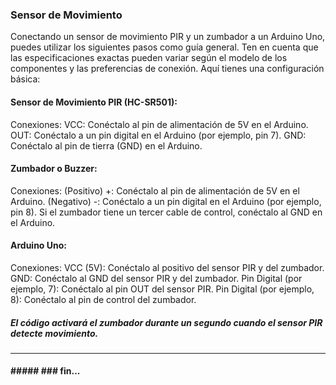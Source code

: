 ### Sensor de Movimiento
Conectando un sensor de movimiento PIR y un zumbador a un Arduino Uno, puedes utilizar los siguientes pasos como guía general. Ten en cuenta que las especificaciones exactas pueden variar según el modelo de los componentes y las preferencias de conexión. Aquí tienes una configuración básica:

#### Sensor de Movimiento PIR (HC-SR501):
Conexiones:
VCC: Conéctalo al pin de alimentación de 5V en el Arduino.
OUT: Conéctalo a un pin digital en el Arduino (por ejemplo, pin 7).
GND: Conéctalo al pin de tierra (GND) en el Arduino.
#### Zumbador o Buzzer:
Conexiones:
(Positivo) +: Conéctalo al pin de alimentación de 5V en el Arduino.
(Negativo) -: Conéctalo a un pin digital en el Arduino (por ejemplo, pin 8).
Si el zumbador tiene un tercer cable de control, conéctalo al GND en el Arduino.
#### Arduino Uno:
Conexiones:
VCC (5V): Conéctalo al positivo del sensor PIR y del zumbador.
GND: Conéctalo al GND del sensor PIR y del zumbador.
Pin Digital (por ejemplo, 7): Conéctalo al pin OUT del sensor PIR.
Pin Digital (por ejemplo, 8): Conéctalo al pin de control del zumbador.
#####  El código activará el zumbador durante un segundo cuando el sensor PIR detecte movimiento. 

------------

#### ##### ### fin...
